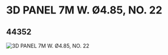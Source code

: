 # 3D PANEL 7M W. Ø4.85, NO. 22
## 44352
![3D PANEL 7M W. Ø4.85, NO. 22](https://lc-www-live-s.legocdn.com/media/bricks/5/2/4183105.jpg)